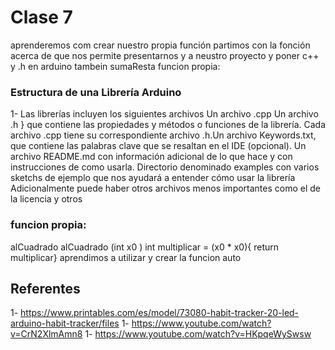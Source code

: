 # Clase 7
aprenderemos com crear nuestro propia función  partimos con la fonción acerca de que nos permite presentarnos y a neustro proyecto y poner c++ y .h en arduino tambein sumaResta
funcion propia: 



### Estructura de una Librería Arduino
1- Las librerías incluyen los siguientes archivos Un archivo .cpp 
Un archivo .h } que contiene las propiedades y métodos o funciones de la librería. Cada archivo .cpp tiene su correspondiente archivo .h.Un archivo Keywords.txt, que contiene las palabras clave que se resaltan en el IDE (opcional).
Un archivo README.md con información adicional de lo que hace y con instrucciones de como usarla. 
Directorio denominado examples con varios sketchs de ejemplo que nos ayudará a entender cómo usar la librería 
Adicionalmente puede haber otros archivos menos importantes como el de la licencia y otros


### funcion propia: 
alCuadrado alCuadrado (int x0 )
 int multiplicar = (x0 * x0){
 return multiplicar}
aprendimos a utilizar y crear la funcion auto

## Referentes

1- https://www.printables.com/es/model/73080-habit-tracker-20-led-arduino-habit-tracker/files
1- https://www.youtube.com/watch?v=CrN2XlmAmn8
1- https://www.youtube.com/watch?v=HKpqeWySwsw
